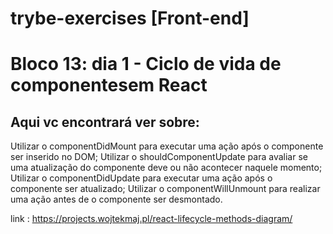 # trybe-exercises [Front-end]

# Bloco 13: dia 1 - Ciclo de vida de componentesem React

## Aqui vc encontrará ver sobre: 

Utilizar o componentDidMount para executar uma ação após o componente ser inserido no DOM;
Utilizar o shouldComponentUpdate para avaliar se uma atualização do componente deve ou não acontecer naquele momento;
Utilizar o componentDidUpdate para executar uma ação após o componente ser atualizado;
Utilizar o componentWillUnmount para realizar uma ação antes de o componente ser desmontado.


link : https://projects.wojtekmaj.pl/react-lifecycle-methods-diagram/

